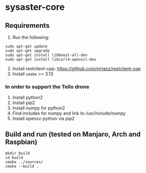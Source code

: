 # sysaster-core

## Requirements

1. Run the following:
```
sudo apt-get update
sudo apt-get upgrade
sudo apt-get install libboost-all-dev
sudo apt-get install libcurl4-openssl-dev
```
2. Install restclient-cpp: https://github.com/mrtazz/restclient-cpp
3. Install `cmake` >= 3.13

### In order to support the Tello drone
1. Install python2
2. Install pip2
3. Install numpy for python2
4. Find includes for numpy and link to /usr/include/numpy
5. Install opencv-python via pip2

## Build and run (tested on Manjaro, Arch and Raspbian)

```
mkdir build
cd build
cmake ../sources/
cmake --build .
```
